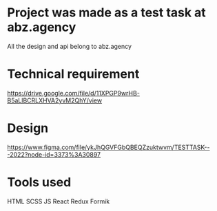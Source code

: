 # Project was made as a test task at abz.agency

All the design and api belong to abz.agency

# Technical requirement

https://drive.google.com/file/d/11XPGP9wrHB-B5aLlBCRLXHVA2yvM2QhY/view

# Design

https://www.figma.com/file/ykJhQGVFGbQBEQZzuktwvm/TESTTASK---2022?node-id=3373%3A30897

# Tools used

HTML
SCSS
JS
React
Redux
Formik
